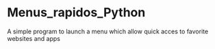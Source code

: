 # Menus_rapidos_Python
 A simple program to launch a menu which allow quick acces to favorite websites and apps
